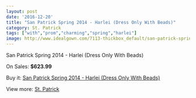 ```yaml
---
layout: post
date: '2016-12-20'
title: "San Patrick Spring 2014 - Harlei (Dress Only With Beads)"
category: St. Patrick
tags: ["with","prom","charming","spring","harlei"]
image: http://www.idealgown.com/7113-thickbox_default/san-patrick-spring-2014-harlei-dress-only-with-beads.jpg
---
```

San Patrick Spring 2014 - Harlei (Dress Only With Beads)

On Sales: **$623.99**
<a href="https://www.idealgown.com/en/st-patrick/3024-san-patrick-spring-2014-harlei-dress-only-with-beads.html"><amp-img layout="responsive" width="600" height="600" src="//www.idealgown.com/7113-thickbox_default/san-patrick-spring-2014-harlei-dress-only-with-beads.jpg" alt="San Patrick Spring 2014 - Harlei (Dress Only With Beads) 0" /></a>
<a href="https://www.idealgown.com/en/st-patrick/3024-san-patrick-spring-2014-harlei-dress-only-with-beads.html"><amp-img layout="responsive" width="600" height="600" src="//www.idealgown.com/7115-thickbox_default/san-patrick-spring-2014-harlei-dress-only-with-beads.jpg" alt="San Patrick Spring 2014 - Harlei (Dress Only With Beads) 1" /></a>
<a href="https://www.idealgown.com/en/st-patrick/3024-san-patrick-spring-2014-harlei-dress-only-with-beads.html"><amp-img layout="responsive" width="600" height="600" src="//www.idealgown.com/7114-thickbox_default/san-patrick-spring-2014-harlei-dress-only-with-beads.jpg" alt="San Patrick Spring 2014 - Harlei (Dress Only With Beads) 2" /></a>

Buy it: [San Patrick Spring 2014 - Harlei (Dress Only With Beads)](https://www.idealgown.com/en/st-patrick/3024-san-patrick-spring-2014-harlei-dress-only-with-beads.html "San Patrick Spring 2014 - Harlei (Dress Only With Beads)")

View more: [St. Patrick](https://www.idealgown.com/en/36-st-patrick "St. Patrick")